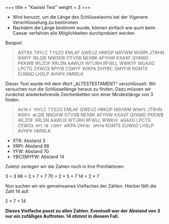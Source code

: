 +++
title = "Kasiski Test"
weight = 3
+++

- Wird benutzt, um die Länge des Schlüsselworts bei der Vigenere Verschlüsselung zu bestimmen
- Nachdem die Länge bestimmt wurde, können einfach wie auch beim Caesar verfahren alle Möglichkeiten durchprobiert werden.

Beispiel:

> AXTRX TRYLC TYSZO EMLAF QWEUZ HRKDP NRVWM WXRPI
> JTRHN IKMYF WLQIE NNOXW OTVXB NEXRK AFYHW KXAXF
> QYAWD PKKWB WLZOF XRLSN AAWUX WTURH RFWLL WWKYF
> WGAXG LPCTG ZXWOX RPIYB CSMYF WIKPA DHYBC SMYFW
> KGMTE EUWAD LHSLP AVHFK HMWLK

Dieser Text wurde mit dem Wort „ALTESTESTAMENT“ verschlüsselt. Wir versuchen nun die Schlüssellänge heraus zu finden. Dazu müssen wir zunächst wiederkehrende Zeichenketten von einer Mindestlänge von 3 finden.

> A```XTR``` ```X TR```YLC TYSZO EMLAF QWEUZ HRKDP NRVWM W```XRPI```
> JTRHN IKM```YF W```LQIE NNOXW OTVXB NEXRK AFYHW KXAXF
> QYAWD PKKWB WLZOF XRLSN AAWUX WTURH RFWLL WWK```YF
> W```GAXG LPCTG ZXWO```X RPI``` ```YB CSMYF W```IKPA DH```YBC SMYFW```
> KGMTE EUWAD LHSLP AVHFK HMWLK

- XTR:         Abstand 3
- XRPI:        Abstand 98
- YFW:         Abstand 70
- YBCSMYFW:    Abstand 14

Zuletzt zerlegen wir die Zahlen noch in ihre Primfaktoren:

3   =      3
98   = 2 ×         7 × 7
70   = 2 ×     5 × 7
14   = 2 ×         7

Nun suchen wir ein gemeinsames Vielfaches der Zahlen. Hierbei fällt die Zahl 14 auf:

2 * 7 = 14

**Dieses Vielfache passt zu allen Zahlen. Eventuell war der Abstand von 3 nur ein zufälliges Auftreten. 14 stimmt in diesem Fall.**
